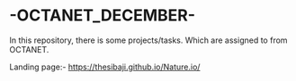 # -OCTANET_DECEMBER-
In this repository, there is some projects/tasks. Which are assigned to from OCTANET. 

Landing page:- https://thesibaji.github.io/Nature.io/
